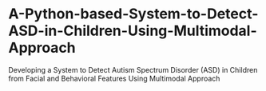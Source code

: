 # A-Python-based-System-to-Detect-ASD-in-Children-Using-Multimodal-Approach
Developing a System to Detect Autism Spectrum Disorder (ASD) in Children from Facial and Behavioral Features Using Multimodal Approach
